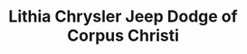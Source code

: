---
title: "Lithia Chrysler Jeep Dodge of Corpus Christi"
url: /corpus-christi/lithia-chrysler-jeep-dodge-of-corpus-christi/
shop: Autohaus
---